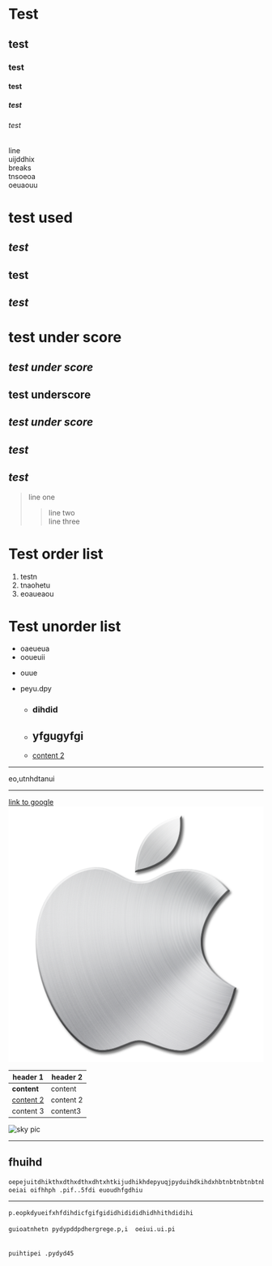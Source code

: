 # Test
## test
### test
#### test
##### test
###### test
line  
uijddhix   
breaks  
tnsoeoa       
oeuaouu  
# test used  
## *test*  
## **test**  
## ***test***  


# test under score  
## _test under score_  
## __test underscore__  
## ___test under score___   

## *test*  
## ***test***  
> line one
>> line two  
>> line three

# Test order list  
1. testn  
3. tnaohetu
5. eoaueaou

# Test unorder list
+ oaeueua
+ ooueuii
* ouue 
- peyu.dpy
    - ### dihdid
    * ## yfgugyfgi
    + [content 2](https://www.google.com/)
***
eo,utnhdtanui  

---
[link to google]()
![show picture](apple.png)  


 | **header 1** |  header 2   |
 -|-
| **content**  | content    |
| [content 2](https://www.google.com/) |  content 2 |
| content 3 | content3|

![sky pic](https://upload.wikimedia.org/wikipedia/commons/1/16/Appearance_of_sky_for_weather_forecast%2C_Dhaka%2C_Bangladesh.JPG)  

---
## fhuihd  
    oepejuitdhikthxdthxdthxdhtxhtkijudhikhdepyuqjpyduihdkihdxhbtnbtnbtnbtnbnbtuijqjuikdhxkdhkdhkdhididhidhdhdhd  oeiai oifhhph .pif..5fdi euoudhfgdhiu

---
    p.eopkdyueifxhfdihdicfgifgididhidididhidhhithdidihi

    guioatnhetn pydypddpdhergrege.p,i  oeiui.ui.pi 


    puihtipei .pydyd45